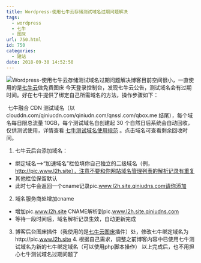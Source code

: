 ```yaml
---
title: Wordpress-使用七牛云存储测试域名过期问题解决
tags:
  - wordpress
  - 七牛
  - 图床
url: 750.html
id: 750
categories:
  - 建站
date: 2018-09-30 14:52:50
---
```


![Wordpress-使用七牛云存储测试域名过期问题解决](http://pic.www.l2h.site/l2hsitec9fcc3cec3fdfc03222bc595dd3f8794a4c2264f.jpg "Wordpress-使用七牛云存储测试域名过期问题解决")博客目前空间很小，一直使用的是[七牛云](https://portal.qiniu.com/signup?code=3leqs5tm1essy)做免费图床 今天登录控制台，发现七牛云公告，测试域名会有过期时间。好在七牛提供了绑定自己所需域名的方法，操作步骤如下：

 七牛融合 CDN 测试域名（以 clouddn.com/qiniucdn.com/qiniudn.com/qnssl.com/qbox.me 结尾），每个域名每日限总流量 10GB，每个测试域名自创建起 30 个自然日后系统会自动回收，仅供测试使用，详情查看 [七牛测试域名使用规范](https://developer.qiniu.com/fusion/kb/1319/test-domain-access-restriction-rules) 。点击域名可查看剩余回收时间。

1. 七牛云后台添加域名：

*   绑定域名-->“加速域名”栏位填你自己独立的二级域名（例，http://pic.www.l2h.site），注意不要和你网站域名管理列表的解析记录有重复
*   其他栏位保留默认
*   此时七牛会返回一个cname记录pic.www.l2h.site.qiniudns.com请你添加

2. 域名服务商处增加cname

*   增加pic.www.l2h.site CNAME解析到pic.www.l2h.site.qiniudns.com
*   等待一段时间后，域名解析记录生效，自动更新完成

3. 博客后台图床插件（我使用的是[七牛云图床](http://www.75271.com/)插件）处，修改七牛绑定域名为http://pic.www.l2h.site 4. 根据自己需求，调整之前博客内容中已使用七牛测试域名为新的七牛绑定域名（可以使用php脚本操作） 以上完成后，也不用担心七牛测试域名过期问题了